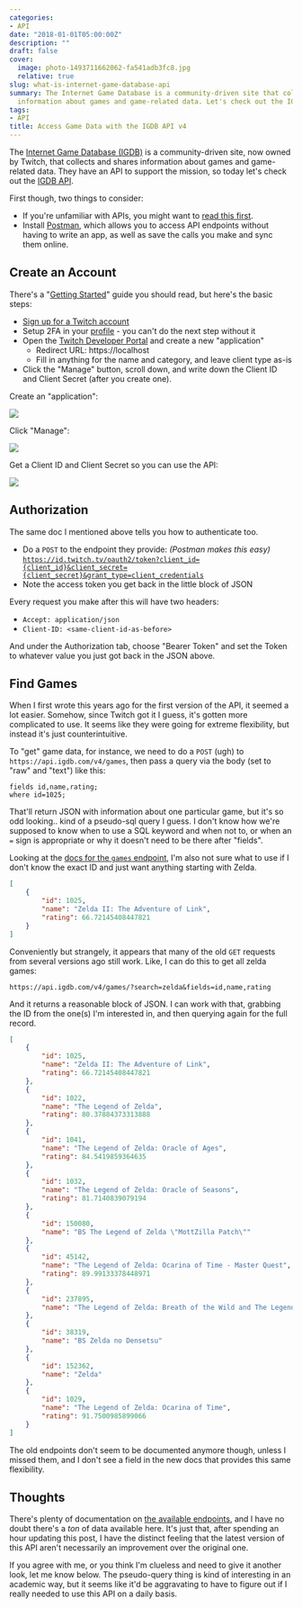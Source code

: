 ```yaml
---
categories:
- API
date: "2018-01-01T05:00:00Z"
description: ""
draft: false
cover:
  image: photo-1493711662062-fa541adb3fc8.jpg
  relative: true
slug: what-is-internet-game-database-api
summary: The Internet Game Database is a community-driven site that collects and shares
  information about games and game-related data. Let's check out the IGDB API!
tags:
- API
title: Access Game Data with the IGDB API v4
---
```

The [Internet Game Database (IGDB)](https://github.com/twitchtv/igdb-contribution-guidelines/wiki) is a community-driven site, now owned by Twitch, that collects and shares information about games and game-related data. They have an API to support the mission, so today let's check out the [IGDB API](https://www.igdb.com/api).

First though, two things to consider:

- If you're unfamiliar with APIs, you might want to [read this first](https://grantwinney.com/what-is-an-api/).
- Install [Postman](https://www.getpostman.com/), which allows you to access API endpoints without having to write an app, as well as save the calls you make and sync them online.

## Create an Account

There's a "[Getting Started](https://api-docs.igdb.com/#getting-started)" guide you should read, but here's the basic steps:

- [Sign up for a Twitch account](https://api.igdb.com/signup)
- Setup 2FA in your [profile](https://www.twitch.tv/settings/security) - you can't do the next step without it
- Open the [Twitch Developer Portal](https://dev.twitch.tv/console/apps/create) and create a new "application"
	- Redirect URL: https://localhost
    - Fill in anything for the name and category, and leave client type as-is
- Click the "Manage" button, scroll down, and write down the Client ID and Client Secret (after you create one).

Create an "application":

![](https://grantwinney.com/content/images/2024/09/image-8.png)

Click "Manage":

![](https://grantwinney.com/content/images/2024/09/image-9.png)

Get a Client ID and Client Secret so you can use the API:

![](https://grantwinney.com/content/images/2024/09/image-10.png)

## Authorization

The same doc I mentioned above tells you how to authenticate too.

- Do a `POST` to the endpoint they provide: _(Postman makes this easy)_  
    [`https://id.twitch.tv/oauth2/token?client_id={client_id}&client_secret={client_secret}&grant_type=client_credentials`](https://id.twitch.tv/oauth2/token?client_id=43w672tdd57vyfb9hzbin46akrsfjr&client_secret=44kjbao6xl57fd7lljyd04q8r2699u&grant_type=client_credentials)
- Note the access token you get back in the little block of JSON

Every request you make after this will have two headers:

- `Accept: application/json`
- `Client-ID: <same-client-id-as-before>`

And under the Authorization tab, choose "Bearer Token" and set the Token to whatever value you just got back in the JSON above.

## Find Games

When I first wrote this years ago for the first version of the API, it seemed a lot easier. Somehow, since Twitch got it I guess, it's gotten more complicated to use. It seems like they were going for extreme flexibility, but instead it's just counterintuitive.

To "get" game data, for instance, we need to do a `POST` (ugh) to `https://api.igdb.com/v4/games`, then pass a query via the body (set to "raw" and "text") like this:

```none
fields id,name,rating;
where id=1025;
```

That'll return JSON with information about one particular game, but it's so odd looking.. kind of a pseudo-sql query I guess. I don't know how we're supposed to know when to use a SQL keyword and when not to, or when an `=` sign is appropriate or why it doesn't need to be there after "fields".

Looking at the [docs for the `games` endpoint](https://api-docs.igdb.com/?shell#game), I'm also not sure what to use if I don't know the exact ID and just want anything starting with Zelda.

```json
[
    {
        "id": 1025,
        "name": "Zelda II: The Adventure of Link",
        "rating": 66.72145408447821
    }
]
```

Conveniently but strangely, it appears that many of the old `GET` requests from several versions ago still work. Like, I can do this to get all zelda games:

`https://api.igdb.com/v4/games/?search=zelda&fields=id,name,rating`

And it returns a reasonable block of JSON. I can work with that, grabbing the ID from the one(s) I'm interested in, and then querying again for the full record.

```json
[
    {
        "id": 1025,
        "name": "Zelda II: The Adventure of Link",
        "rating": 66.72145408447821
    },
    {
        "id": 1022,
        "name": "The Legend of Zelda",
        "rating": 80.37884373313888
    },
    {
        "id": 1041,
        "name": "The Legend of Zelda: Oracle of Ages",
        "rating": 84.5419859364635
    },
    {
        "id": 1032,
        "name": "The Legend of Zelda: Oracle of Seasons",
        "rating": 81.7140839079194
    },
    {
        "id": 150080,
        "name": "BS The Legend of Zelda \"MottZilla Patch\""
    },
    {
        "id": 45142,
        "name": "The Legend of Zelda: Ocarina of Time - Master Quest",
        "rating": 89.99133378448971
    },
    {
        "id": 237895,
        "name": "The Legend of Zelda: Breath of the Wild and The Legend of Zelda: Breath of the Wild Expansion Pass Bundle"
    },
    {
        "id": 38319,
        "name": "BS Zelda no Densetsu"
    },
    {
        "id": 152362,
        "name": "Zelda"
    },
    {
        "id": 1029,
        "name": "The Legend of Zelda: Ocarina of Time",
        "rating": 91.7500985899066
    }
]
```

The old endpoints don't seem to be documented anymore though, unless I missed them, and I don't see a field in the new docs that provides this same flexibility.

## Thoughts

There's plenty of documentation on [the available endpoints](https://api-docs.igdb.com/#endpoints), and I have no doubt there's a _ton_ of data available here. It's just that, after spending an hour updating this post, I have the distinct feeling that the latest version of this API aren't necessarily an improvement over the original one.

If you agree with me, or you think I'm clueless and need to give it another look, let me know below. The pseudo-query thing is kind of interesting in an academic way, but it seems like it'd be aggravating to have to figure out if I really needed to use this API on a daily basis.
